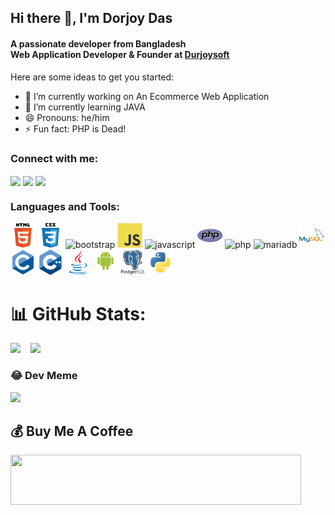 ## Hi there 👋, I'm Dorjoy Das

#### A passionate developer from Bangladesh <br>Web Application Developer & Founder at <a href="https://www.durjoysoft.com" target="_blank">Durjoysoft</a> 

Here are some ideas to get you started:

- 🔭 I’m currently working on An Ecommerce Web Application
- 🌱 I’m currently learning JAVA 
- 😄 Pronouns: he/him
- ⚡ Fun fact: PHP is Dead!

<h3 align="start">Connect with me:</h3>
<p align="start">
<a href="https://www.linkedin.com/in/durjoyd390/" target="blank"><img align="center" src="https://img.shields.io/badge/LinkedIn-%230077B5.svg?logo=linkedin&logoColor=white"/></a>
<a href="https://www.facebook.com/durjoyd390" target="blank"><img align="center" src="https://img.shields.io/badge/Facebook-%231877F2.svg?logo=Facebook&logoColor=white"/></a>
<a href="https://youtube.com/@durjoysoft" target="blank"><img align="center" src="https://img.shields.io/badge/YouTube-%23FF0000.svg?logo=YouTube&logoColor=white"/></a>
</p>

<h3 align="left">Languages and Tools:</h3>
<p align="left">
<img src="https://raw.githubusercontent.com/devicons/devicon/master/icons/html5/html5-original-wordmark.svg" alt="html5" width="40" height="40"/>
<img src="https://raw.githubusercontent.com/devicons/devicon/master/icons/css3/css3-original-wordmark.svg" alt="css3" width="40" height="40"/>
<img src="https://upload.wikimedia.org/wikipedia/commons/thumb/b/b2/Bootstrap_logo.svg/2560px-Bootstrap_logo.svg.png" alt="bootstrap" width="40" height="40"/> 
<img src="https://raw.githubusercontent.com/devicons/devicon/master/icons/javascript/javascript-original.svg" alt="javascript" width="40" height="40"/>
<img src="https://w7.pngwing.com/pngs/720/46/png-transparent-jquery-plain-wordmark-logo-icon-thumbnail.png" alt="javascript" width="40" height="40"/>
<img src="https://raw.githubusercontent.com/devicons/devicon/master/icons/php/php-original.svg" alt="php" width="40" height="40"/>
<img src="https://github.com/devSifatAhmed/lms/assets/73610695/74245427-f411-4b5a-b3ca-811630a023b0" alt="php" width="40" height="40"/>
<img src="https://www.vectorlogo.zone/logos/mariadb/mariadb-icon.svg" alt="mariadb" width="40" height="40"/>
<img src="https://raw.githubusercontent.com/devicons/devicon/master/icons/mysql/mysql-original-wordmark.svg" alt="mysql" width="40" height="40"/>
<img src="https://raw.githubusercontent.com/devicons/devicon/master/icons/c/c-original.svg" alt="c" width="40" height="40"/> 
<img src="https://raw.githubusercontent.com/devicons/devicon/master/icons/cplusplus/cplusplus-original.svg" alt="cplusplus" width="40" height="40"/> 
<img src="https://raw.githubusercontent.com/devicons/devicon/master/icons/java/java-original.svg" alt="java" width="40" height="40"/>
<img src="https://raw.githubusercontent.com/devicons/devicon/master/icons/android/android-original-wordmark.svg" alt="android" width="40" height="40"/>
<img src="https://raw.githubusercontent.com/devicons/devicon/master/icons/postgresql/postgresql-original-wordmark.svg" alt="postgresql" width="40" height="40"/>
<img src="https://raw.githubusercontent.com/devicons/devicon/master/icons/python/python-original.svg" alt="python" width="40" height="40"/>
</p>

# 📊 GitHub Stats:
![](https://github-readme-streak-stats.herokuapp.com/?user=durjoyd390&theme=dark&hide_border=false)&nbsp;&nbsp;&nbsp;
![](https://github-readme-stats.vercel.app/api/top-langs/?username=durjoyd390&theme=dark&hide_border=false&include_all_commits=true&count_private=true&layout=compact)

### 😂 Dev Meme
<img src="https://cloud.egbontech.com/uploads/posts/1715113475.images__5_.jpeg" width="300px" />

<p align="start"><h2 align="start">💰 Buy Me A Coffee</h2></p>
<p align="start">
<a href="https://shop.bkash.com/durjoysoft01575555722/paymentlink"> <img align="center" src="https://github.com/durjoyd390/Currency-Rate-Converter-Java/assets/73610695/544e17d2-759f-4894-998c-2267a5fb0eb3" height="80" width="465" /></a>
</p>
